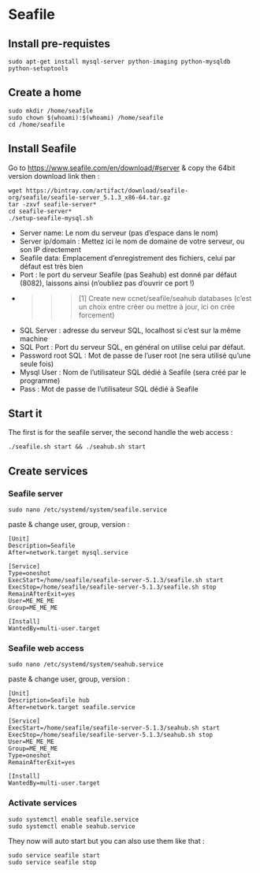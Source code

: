 # Seafile


## Install pre-requistes

````
sudo apt-get install mysql-server python-imaging python-mysqldb python-setuptools
````


## Create a home
````
sudo mkdir /home/seafile
sudo chown $(whoami):$(whoami) /home/seafile
cd /home/seafile
````

## Install Seafile

Go to https://www.seafile.com/en/download/#server & copy the 64bit version download link then :
````
wget https://bintray.com/artifact/download/seafile-org/seafile/seafile-server_5.1.3_x86-64.tar.gz
tar -zxvf seafile-server*
cd seafile-server*
./setup-seafile-mysql.sh
````

* Server name: Le nom du serveur (pas d’espace dans le nom)
* Server ip/domain : Mettez ici le nom de domaine de votre serveur, ou son IP directement
* Seafile data: Emplacement d’enregistrement des fichiers, celui par défaut est très bien
* Port : le port du serveur Seafile (pas Seahub) est donné par défaut (8082), laissons ainsi (n’oubliez pas d’ouvrir ce port !)
* >>> [1] Create new ccnet/seafile/seahub databases (c’est un choix entre créer ou mettre à jour, ici on crée forcement)
* SQL Server : adresse du serveur SQL, localhost si c’est sur la même machine
* SQL Port : Port du serveur SQL, en général on utilise celui par défaut.
* Password root SQL : Mot de passe de l’user root (ne sera utilisé qu’une seule fois)
* Mysql User : Nom de l’utilisateur SQL dédié à Seafile (sera créé par le programme)
* Pass : Mot de passe de l’utilisateur SQL dédié à Seafile


## Start it

The first is for the seafile server, the second handle the web access :
````
./seafile.sh start && ./seahub.sh start
````

## Create services

### Seafile server
````
sudo nano /etc/systemd/system/seafile.service
````
paste & change user, group, version :
````
[Unit]
Description=Seafile
After=network.target mysql.service

[Service]
Type=oneshot
ExecStart=/home/seafile/seafile-server-5.1.3/seafile.sh start
ExecStop=/home/seafile/seafile-server-5.1.3/seafile.sh stop
RemainAfterExit=yes
User=ME_ME_ME
Group=ME_ME_ME

[Install]
WantedBy=multi-user.target
````

### Seafile web access
````
sudo nano /etc/systemd/system/seahub.service
````
paste & change user, group, version :
````
[Unit]
Description=Seafile hub
After=network.target seafile.service

[Service]
ExecStart=/home/seafile/seafile-server-5.1.3/seahub.sh start
ExecStop=/home/seafile/seafile-server-5.1.3/seahub.sh stop
User=ME_ME_ME
Group=ME_ME_ME
Type=oneshot
RemainAfterExit=yes

[Install]
WantedBy=multi-user.target
````

### Activate services
````
sudo systemctl enable seafile.service
sudo systemctl enable seahub.service
````
They now will auto start but you can also use them like that :
````
sudo service seafile start
sudo service seafile stop
````

